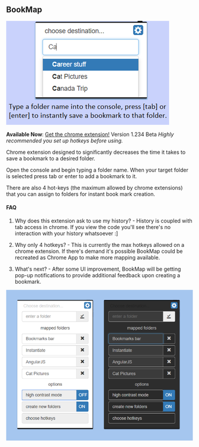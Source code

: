 ## BookMap

![screenshot](demo1.png)

__Available Now__: [Get the chrome extension!](https://chrome.google.com/webstore/detail/bookmap/gdbkjigmeiednmbhllknejncmoklabne) Version 1.234 Beta
*Highly recommended you set up hotkeys before using.*

Chrome extension designed to significantly decreases the time it takes to save a bookmark to a desired folder.

Open the console and begin typing a folder name. When your target folder is selected press tab or enter to add a bookmark to it.

There are also 4 hot-keys (the maximum allowed by chrome extensions) that you can assign to folders for instant book mark creation.

#### FAQ

1) Why does this extension ask to use my history? - History is coupled with tab access in chrome. If you view the code you'll see there's no interaction with your history whatsoever :]

2) Why only 4 hotkeys? - This is currently the max hotkeys allowed on a chrome extension. If there's demand it's possible BookMap could be recreated as Chrome App to make more mapping available.

3) What's next? - After some UI improvement, BookMap will be getting pop-up notifications to provide additional feedback upon creating a bookmark.

![screenshot](demo2.png)
